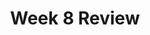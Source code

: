 ---
toc: true
comments: true
layout: post
title: Week 8 Review
description: 
type: tangibles
courses: { compsci: {week: 8} }
---